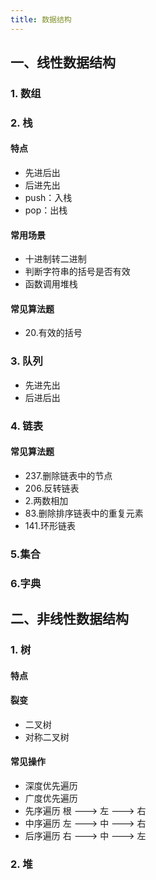 ```yaml
---
title: 数据结构
---
```


## 一、线性数据结构

### 1. 数组

### 2. 栈

#### 特点

- 先进后出
- 后进先出
- push：入栈
- pop：出栈

#### 常用场景

- 十进制转二进制
- 判断字符串的括号是否有效
- 函数调用堆栈

#### 常见算法题

- 20.有效的括号


### 3. 队列

- 先进先出
- 后进后出

### 4. 链表

#### 常见算法题

- 237.删除链表中的节点
- 206.反转链表
- 2.两数相加
- 83.删除排序链表中的重复元素
- 141.环形链表

### 5.集合

### 6.字典

## 二、非线性数据结构

### 1. 树

#### 特点

#### 裂变

- 二叉树
- 对称二叉树

#### 常见操作

- 深度优先遍历
- 广度优先遍历
- 先序遍历 根 ---> 左 ---> 右
- 中序遍历 左 ---> 中 ---> 右
- 后序遍历 右 ---> 中 ---> 左

### 2. 堆

